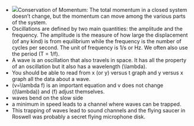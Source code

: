 - ![](https://online.science.psu.edu/sites/default/files/phys010/W2energy/Hometrampoline.jpg)Conservation of Momentum: The total momentum in a closed system doesn’t change, but the momentum can move among the various parts of the system.
- Oscillations are defined by two main quantities: the amplitude and the frequency. The amplitude is the measure of how large the displacement (of any kind) is from equilibrium while the frequency is the number of cycles per second. The unit of frequency is 1/s or Hz. We often also use the period \(T = 1/f\).
- A wave is an oscillation that also travels in space. It has all the property of an oscillation but it also has a wavelength \(\lambda\).
- You should be able to read from x (or y) versus t graph and y versus x graph all the data about a wave.
- \(v=\lambda f\) is an important equation and v does not change (\(\lambda\)) and (f) adjust themselves.
- waves bend on the slow side
- a minimum in speed leads to a channel where waves can be trapped.
- This trapping of waves lead to sound channels and the flying saucer in Roswell was probably a secret flying microphone disk.